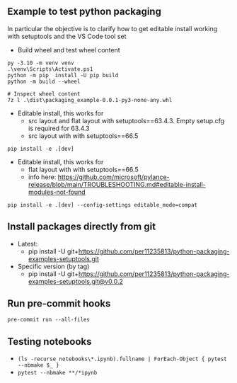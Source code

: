 ## Example to test python packaging

In particular the objective is to clarify how to get editable install working with setuptools and the VS Code tool set

* Build wheel and test wheel content
```
py -3.10 -m venv venv
.\venv\Scripts\Activate.ps1
python -m pip  install -U pip build
python -m build --wheel

# Inspect wheel content
7z l .\dist\packaging_example-0.0.1-py3-none-any.whl
```

* Editable install, this works for
    * src layout and flat layout with setuptools==63.4.3. Empty setup.cfg is required for 63.4.3
    * src layout with with setuptools==66.5
```
pip install -e .[dev]
```

* Editable install, this works for
    * flat layout with with setuptools==66.5
    * info here: https://github.com/microsoft/pylance-release/blob/main/TROUBLESHOOTING.md#editable-install-modules-not-found
```
pip install -e .[dev] --config-settings editable_mode=compat
```

## Install packages directly from git
* Latest:
    *  pip install -U  git+https://github.com/per11235813/python-packaging-examples-setuptools.git
* Specific version (by tag)
    * pip install -U  git+https://github.com/per11235813/python-packaging-examples-setuptools.git@v0.0.2


## Run pre-commit hooks
`pre-commit run --all-files`

## Testing notebooks
* `(ls -recurse notebooks\*.ipynb).fullname | ForEach-Object { pytest --nbmake $_ }`
* `pytest --nbmake **/*ipynb`
